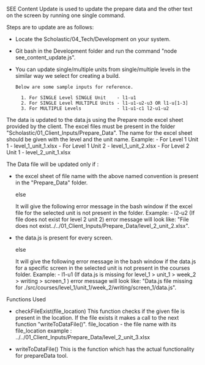 SEE Content Update is used to update the prepare data and the other text on the screen by running one single command.

Steps are to update are as follows:

- Locate the Scholastic/04_Tech/Development on your system.
- Git bash in the Development folder and run the command "node see_content_update.js".
- You can update single/multiple units from single/multiple levels in the similar way we select for creating a build.

      Below are some sample inputs for reference.

        1. For SINGLE Level SINGLE Unit    - l1-u1
        2. For SINGLE Level MULTIPLE Units - l1-u1-u2-u3 OR l1-u[1-3]
        3. For MULTIPLE Levels             - l1-u1-c1 l2-u1-u2


The data is updated to the data.js using the Prepare mode excel sheet provided by the client.
The excel files must be present in the folder "Scholastic/01_Client_Inputs/Prepare_Data".
The name for the excel sheet should be given with the level and the unit name.
  Example:
    - For Level 1 Unit 1 - level_1_unit_1.xlsx
    - For Level 1 Unit 2 - level_1_unit_2.xlsx
    - For Level 2 Unit 1 - level_2_unit_1.xlsx


The Data file will be updated only if :
  - the excel sheet of file name with the above named convention is present in the "Prepare_Data" folder.

    else

    It will give the following error message in the bash window if the excel file for the selected unit is not present in the folder.
        Example:
          - l2-u2 (If file does not exist for level 2 unit 2) error message will look like:
                "File does not exist../../01_Client_Inputs/Prepare_Data/level_2_unit_2.xlsx".

  - the data.js is present for every screen.

    else

    It will give the following error message in the bash window if the data.js for a specific screen in the selected unit is not present in the courses folder.
        Example:
          - l1-u1 (If data.js is missing for level_1 > unit_1 > week_2 > writing > screen_1 ) error message will look like:
                "Data.js file missing for ./src/courses/level_1/unit_1/week_2/writing/screen_1/data.js".



Functions Used

- checkFileExist(file_location)
  This function checks if the given file is present in the location. If the file exists it makes a call to the next function "writeToDataFile()".
    file_location - the file name with its file_location
    example : ../../01_Client_Inputs/Prepare_Data/level_2_unit_3.xlsx

- writeToDataFile()
  This is the function which has the actual functionality for prepareData tool.
